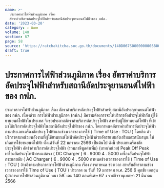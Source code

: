 ```yaml
---
name: >-
  ประกาศการไฟฟ้าส่วนภูมิภาค เรื่อง
  อัตราค่าบริการอัดประจุไฟฟ้าสำหรับสถานีอัดประจุยานยนต์ไฟฟ้าของ กฟภ.
date: '2023-03-20'
category: ง พิเศษ
volume: 140
section: 67
page: 58
source: 'https://ratchakitcha.soc.go.th/documents/140D067S0000000005800.pdf'
draft: true
---
```


# ประกาศการไฟฟ้าส่วนภูมิภาค เรื่อง อัตราค่าบริการอัดประจุไฟฟ้าสำหรับสถานีอัดประจุยานยนต์ไฟฟ้าของ กฟภ.

ประกาศการไฟฟ้าส่วนภูมิภาค เรื่อง อัตราค่าบริการอัดประจุไฟฟ้าสำหรับสถานีอัดประจุยานยนต์ไฟฟ้าของ กฟภ. เนื่องด้วย การไฟฟ้าส่วนภูมิภาค (กฟภ.) มีความต้องการจะให้บริการอัดประจุไฟฟ้ากับ ผู้ใช้ยานยนต์ไฟฟ้าในประเทศ จึงขอประกาศอัตราค่าบริการอัดประจุไฟฟ้า สาหรับผู้ใช้ยานยนต์ไฟฟ้า ที่เข้ามาใช้บริการอัดประจุไฟฟ้าในสถานีอัดประจุไฟฟ้าของ กฟภ. โดยกาหนดอัตราค่าบริการอัดประจุไฟฟ้า ตามประเภทเครื่องอัดประจุ ไฟฟ้าและช่วงเวลาของการใช้ ( Time of Use : TOU ) โดยคิด ค่าบริการตามหน่วยพลังงานที่ผู้ใช้ยานยนต์ไฟฟ้าอัดประจุไฟฟ้าด้วยอัตราแบบส่งเสริมและสนับสนุน ให้เกิดการใช้ยานยนต์ไฟฟ้า ตั้งแต่วันที่ 22 มกราคม 2566 เป็นต้นไป ดังนี้ ประเภทเครื่องอัดประจุไฟฟ้า อัตรำค่าบริการอัดประจุไฟฟ้า (รวมภาษีมูลค่าเพิ่ม) (บาท/หน่วย) Peak Off Peak เครื่องอัดประจุไฟฟ้ากระแสตรง ( DC Charger ) 6 . 9000 4 . 5000 เครื่องอัดประจุไฟฟ้ากระแสสลับ ( AC Charger ) 6 . 9000 4 . 5000 กาหนดช่วงเวลาของการใช้ ( Time of Use : TOU ) อ้างอิงตามประกาศการไฟฟ้าส่วนภูมิภาค เรื่อง การกาหนด ช่วงเวลา สาหรับอัตราตามช่วงเวลาของการใช้ Time of Use ( TOU ) ประกาศ ณ วันที่ 19 มกราคม พ.ศ. 256 6 ศุภชัย เอกอุ่น ผู้ว่าการการไฟฟ้าส่วนภูมิภาค ้ หนา 58 ่ เลม 140 ตอนพิเศษ 67 ง ราชกิจจานุเบกษา 21 มีนาคม 2566
